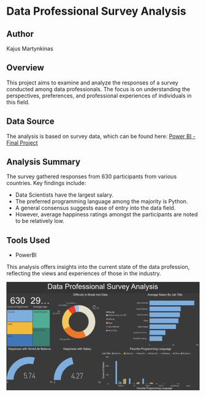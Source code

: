 # Data Professional Survey Analysis

## Author
Kajus Martynkinas

## Overview
This project aims to examine and analyze the responses of a survey conducted among data professionals. The focus is on understanding the perspectives, preferences, and professional experiences of individuals in this field.

## Data Source
The analysis is based on survey data, which can be found here:
[Power BI - Final Project](https://github.com/AlexTheAnalyst/Power-BI/blob/main/Power%20BI%20-%20Final%20Project.xlsx)

## Analysis Summary
The survey gathered responses from 630 participants from various countries. Key findings include:
- Data Scientists have the largest salary.
- The preferred programming language among the majority is Python.
- A general consensus suggests ease of entry into the data field.
- However, average happiness ratings amongst the participants are noted to be relatively low.

## Tools Used
- PowerBI

This analysis offers insights into the current state of the data profession, reflecting the views and experiences of those in the industry.

![survey_analysis](survey_analysis.PNG)
